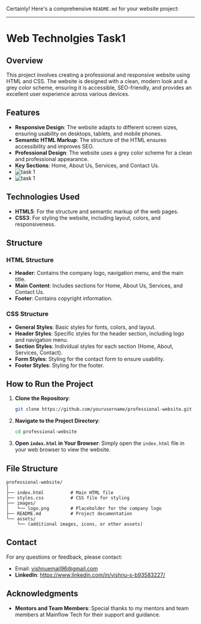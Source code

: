 Certainly! Here's a comprehensive `README.md` for your website project:

---

# Web Technolgies Task1

## Overview
This project involves creating a professional and responsive website using HTML and CSS. The website is designed with a clean, modern look and a grey color scheme, ensuring it is accessible, SEO-friendly, and provides an excellent user experience across various devices.

## Features
- **Responsive Design**: The website adapts to different screen sizes, ensuring usability on desktops, tablets, and mobile phones.
- **Semantic HTML Markup**: The structure of the HTML ensures accessibility and improves SEO.
- **Professional Design**: The website uses a grey color scheme for a clean and professional appearance.
- **Key Sections**: Home, About Us, Services, and Contact Us.
- ![task 1](https://github.com/vishnuemail96/Web-tech-T1/assets/95302271/f3c4dead-a2c3-43d1-a6e4-877a30df07e3)
- ![task  1](https://github.com/vishnuemail96/Web-tech-T1/assets/95302271/b2d135e4-0f0f-4fd3-af1a-aab3718fed37)



## Technologies Used
- **HTML5**: For the structure and semantic markup of the web pages.
- **CSS3**: For styling the website, including layout, colors, and responsiveness.

## Structure

### HTML Structure
- **Header**: Contains the company logo, navigation menu, and the main title.
- **Main Content**: Includes sections for Home, About Us, Services, and Contact Us.
- **Footer**: Contains copyright information.

### CSS Structure
- **General Styles**: Basic styles for fonts, colors, and layout.
- **Header Styles**: Specific styles for the header section, including logo and navigation menu.
- **Section Styles**: Individual styles for each section (Home, About, Services, Contact).
- **Form Styles**: Styling for the contact form to ensure usability.
- **Footer Styles**: Styling for the footer.

## How to Run the Project
1. **Clone the Repository**: 
    ```bash
    git clone https://github.com/yourusername/professional-website.git
    ```
2. **Navigate to the Project Directory**:
    ```bash
    cd professional-website
    ```
3. **Open `index.html` in Your Browser**:
    Simply open the `index.html` file in your web browser to view the website.

## File Structure
```
professional-website/
│
├── index.html          # Main HTML file
├── styles.css          # CSS file for styling
├── images/
│   └── logo.png        # Placeholder for the company logo
├── README.md           # Project documentation
└── assets/
    └── (additional images, icons, or other assets)
```

## Contact
For any questions or feedback, please contact:

-  Email: vishnuemail96@gmail.com
- **LinkedIn**: https://www.linkedin.com/in/vishnu-s-b93583227/ 

## Acknowledgments
- **Mentors and Team Members**: Special thanks to my mentors and team members at Mainflow Tech for their support and guidance.

